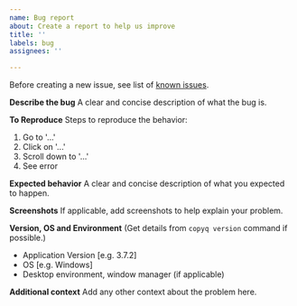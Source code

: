 ```yaml
---
name: Bug report
about: Create a report to help us improve
title: ''
labels: bug
assignees: ''

---
```


Before creating a new issue, see list of [known
issues](https://copyq.readthedocs.io/en/latest/known-issues.html).

**Describe the bug**
A clear and concise description of what the bug is.

**To Reproduce**
Steps to reproduce the behavior:
1. Go to '...'
2. Click on '...'
3. Scroll down to '...'
4. See error

**Expected behavior**
A clear and concise description of what you expected to happen.

**Screenshots**
If applicable, add screenshots to help explain your problem.

**Version, OS and Environment**
(Get details from `copyq version` command if possible.)
 - Application Version [e.g. 3.7.2]
 - OS [e.g. Windows]
 - Desktop environment, window manager (if applicable)

**Additional context**
Add any other context about the problem here.
